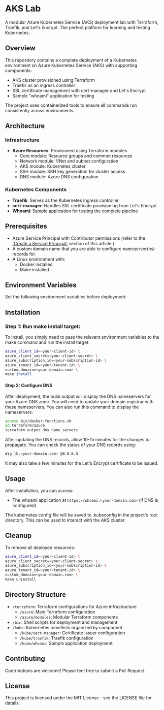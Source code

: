 # AKS Lab

A modular Azure Kubernetes Service (AKS) deployment lab with Terraform, Traefik, and Let's Encrypt. The perfect platform for learning and testing Kubernetes.

## Overview

This repository contains a complete deployment of a Kubernetes environment on Azure Kubernetes Service (AKS) with supporting components:

- AKS cluster provisioned using Terraform
- Traefik as an ingress controller
- SSL certificate management with cert-manager and Let's Encrypt
- Sample "whoami" application for testing

The project uses containerized tools to ensure all commands run consistently across environments.

## Architecture

### Infrastructure

- **Azure Resources**: Provisioned using Terraform modules
  - Core module: Resource groups and common resources
  - Network module: VNet and subnet configuration
  - AKS module: Kubernetes cluster
  - SSH module: SSH key generation for cluster access
  - DNS module: Azure DNS configuration

### Kubernetes Components

- **Traefik**: Serves as the Kubernetes ingress controller
- **cert-manager**: Handles SSL certificate provisioning from Let's Encrypt
- **Whoami**: Sample application for testing the complete pipeline

## Prerequisites

- Azure Service Principal with Contributor permissions (refer to the ['Create a Service Principal'](https://learn.microsoft.com/en-us/azure/developer/terraform/authenticate-to-azure-with-service-principle?tabs=bash#create-a-service-principal) section of this article.)
- A custom domain name that you are able to configure nameserver(ns) records for.
- A Linux environment with:
  - Docker installed
  - Make installed


## Environment Variables

Set the following environment variables before deployment:


## Installation

### Step 1: Run make install target:

To install, you simply need to pass the relevant environment variables to the make command and run the install target:


```bash
azure_client_id=<your-client-id> \
azure_client_secret=<your-client-secret> \
azure_subscription_id=<your-subscription-id> \
azure_tenant_id=<your-tenant-id> \
custom_domain=<your-domain.com> \
make install
```

#### Step 2: Configure DNS

After deployment, the build output will display the DNS nameservers for your Azure DNS zone. You will need to update your domain registrar with these nameservers. You can also run this command to display the nameservers:

```bash
source bin/docker-functions.sh
cd terraform/azure
terraform output dns_name_servers
```

After updating the DNS records, allow 10-15 minutes for the changes to propagate. You can check the status of your DNS records using:

```bash
dig lb.<your-domain.com> @8.8.8.8
```

It may also take a few minutes for the Let's Encrypt certificate to be issued.

## Usage

After installation, you can access:

- The whoami application at `https://whoami.<your-domain.com>` (if DNS is configured)

The kubernetes config file will be saved to .kubeconfig in the project's root directory. This can be used to interact with the AKS cluster.

## Cleanup

To remove all deployed resources:

```bash
azure_client_id=<your-client-id> \
azure_client_secret=<your-client-secret> \
azure_subscription_id=<your-subscription-id> \
azure_tenant_id=<your-tenant-id> \
custom_domain=<your-domain.com> \
make uninstall
```

## Directory Structure

- `/terraform`: Terraform configurations for Azure infrastructure
  - `/azure`: Main Terraform configuration
  - `/azure/modules`: Modular Terraform components
- `/bin`: Shell scripts for deployment and management
- `/kube`: Kubernetes manifests organized by component
  - `/kube/cert-manager`: Certificate issuer configuration
  - `/kube/traefik`: Traefik configuration
  - `/kube/whoami`: Sample application deployment

## Contributing

Contributions are welcome! Please feel free to submit a Pull Request.

## License

This project is licensed under the MIT License - see the LICENSE file for details.
